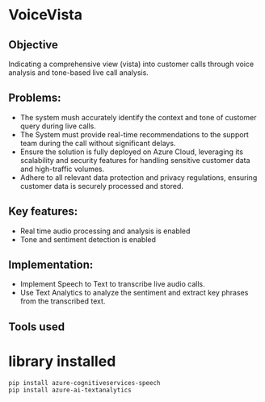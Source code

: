 # VoiceVista

## Objective 

Indicating a comprehensive view (vista) into customer calls through voice analysis and tone-based live call analysis.

## Problems:
- The system mush accurately identify the context and tone of customer query during live calls.
- The System must provide real-time recommendations to the support team during the call without significant delays.
- Ensure the solution is fully deployed on Azure Cloud, leveraging its scalability and security features for handling sensitive customer data and high-traffic volumes.
- Adhere to all relevant data protection and privacy regulations, ensuring customer data is securely processed and stored.

## Key features:
- Real time audio processing and analysis is enabled
- Tone and sentiment detection is enabled

## Implementation:
- Implement Speech to Text to transcribe live audio calls.
- Use Text Analytics to analyze the sentiment and extract key phrases from the transcribed text.

## Tools used


# library installed 
```commandline
pip install azure-cognitiveservices-speech
pip install azure-ai-textanalytics
```